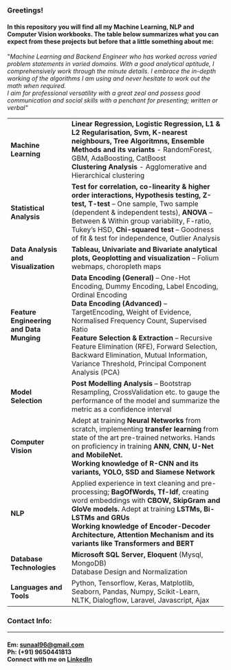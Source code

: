 ### Greetings!
#### In this repository you will find all my Machine Learning, NLP and Computer Vision workbooks. The table below summarizes what you can expect from these projects but before that a little something about me:<br>
"<i>Machine Learning and Backend Engineer who has worked across varied problem statements in varied domains. With a good analytical aptitude, I comprehensively work through the minute details. I embrace the in-depth working of the algorithms I am using and never hesitate to work out the math when required.<br>I aim for professional versatility with a great zeal and possess good communication and social skills with a penchant for presenting; written or verbal"</i><br>
<table style="width:100%">
  <tr>
    <td><b>Machine Learning</b></td>
    <td><b>Linear Regression, Logistic Regression, L1 & L2 Regularisation, Svm, K-nearest neighbours, Tree Algoritmns,  Ensemble Methods and its variants</b> - RandomForest, GBM, AdaBoosting, CatBoost <br><b>Clustering Analysis</b> - Agglomerative and Hierarchical clustering</td>
  </tr>
  <tr>
    <td><b>Statistical Analysis</b></td>
    <td><b>Test for correlation, co-linearity & higher order interactions, Hypothesis testing, Z-test, T-test</b> – One sample, Two sample (dependent & independent tests), <b>ANOVA</b> – Between & Within group variability, F-ratio, Tukey’s HSD, <b>Chi-squared test</b> – Goodness of fit & test for independence, Outlier Analysis</td>
  </tr>
  <tr>
    <td><b>Data Analysis and Visualization</b></td>
    <td><b>Tableau, Univariate and Bivariate analytical plots, Geoplotting and visualization</b> – Folium webmaps, choropleth maps</td>
  </tr>
  <tr>
    <td><b>Feature Engineering and Data Munging</b></td>
    <td><b>Data Encoding (General)</b> – One-Hot Encoding, Dummy Encoding, Label Encoding, Ordinal Encoding<br><b>Data Encoding (Advanced)</b> – TargetEncoding, Weight of Evidence, Normalised Frequency Count, Supervised Ratio<br><b>Feature Selection & Extraction</b> – Recursive Feature Elimination (RFE), Forward Selection, Backward Elimination, Mutual Information, Variance Threshold, Principal Component Analysis (PCA)</td>
  </tr>
  <tr>
    <td><b>Model Selection</b></td>
    <td><b>Post Modelling Analysis</b> – Bootstrap Resampling, CrossValidation etc. to gauge the performance of the model and summarize the metric as a confidence interval</td>
  </tr>
  <tr>
    <td><b>Computer Vision</b></td>
    <td>Adept at training <b>Neural Networks</b> from scratch, implementing <b>transfer learning</b> from state of the art pre-trained networks. Hands on proficiency in training <b>ANN, CNN, U-Net and MobileNet.</b><br><b>Working knowledge of R-CNN and its variants, YOLO, SSD and Siamese Network</b>
</td>
  </tr>
  <tr>
    <td><b>NLP</b></td>
    <td>Applied experience in text cleaning and pre-processing; <b>BagOfWords, Tf-Idf</b>, creating word embeddings with <b>CBOW, SkipGram and GloVe models.</b> Adept at training <b>LSTMs, Bi-LSTMs and GRUs</b><br><b>Working knowledge of Encoder-Decoder Architecture, Attention Mechanism and its variants like Transformers and BERT</b></td>
  </tr>
  <tr>
    <td><b>Database Technologies</b></td>
    <td><b>Microsoft SQL Server, Eloquent</b> (Mysql, MongoDB)<br>Database Design and Normalization</td>
  </tr>
  <tr>
    <td><b>Languages and Tools</b></td>
    <td>Python, Tensorflow, Keras, Matplotlib, Seaborn, Pandas, Numpy, Scikit-Learn, NLTK, Dialogflow, Laravel, Javascript, Ajax</td>
  </tr>
</table>

### Contact Info:<hr>
#### Em: sunaal96@gmail.com<br>Ph: (+91) 9650441813<br>Connect with me on <a href="https://www.linkedin.com/in/sunaal-dua-090197bb">LinkedIn</a>

